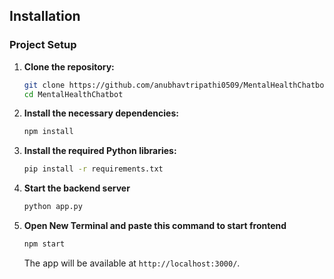 ## Installation

### Project Setup

1. **Clone the repository:**

   ```bash
   git clone https://github.com/anubhavtripathi0509/MentalHealthChatbot.git
   cd MentalHealthChatbot
   ```

2. **Install the necessary dependencies:**

   ```bash
   npm install
   ```

3. **Install the required Python libraries:**

   ```bash
   pip install -r requirements.txt
   ```

7. **Start the backend server**

   ```bash
   python app.py
   ```


8. **Open New Terminal and paste this command to start frontend**

   ```bash
   npm start
   ```

   The app will be available at `http://localhost:3000/`.